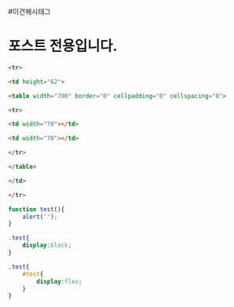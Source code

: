 #이건해시태그
# 포스트 전용입니다.

```html
<tr>

<td height="62">

<table width="700" border="0" cellpadding="0" cellspacing="0">

<tr>

<td width="70"></td>

<td width="70"></td>

</tr>

</table>

</td>

</tr>
```

```javascript
function test(){
	alert('');
}
```

```css
.test{
	display:block;
}
```

```scss
.test{
	#test{
		display:flex;
	}
}
```
